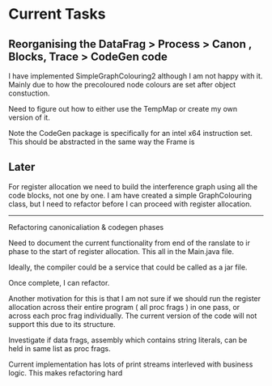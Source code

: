 # Current Tasks 

## Reorganising the DataFrag > Process > Canon , Blocks, Trace > CodeGen code

I have implemented SimpleGraphColouring2 although I am not happy with it. Mainly due to how the
precoloured node colours are set after object constuction.

Need to figure out how to either use the TempMap or create my own version of it.

Note the CodeGen package is specifically for an intel x64 instruction set. This should be abstracted in the same
way the Frame is

## Later

For register allocation we need to build the interference graph using all the code blocks, 
not one by one. I am have created a simple GraphColouring class, but I need to refactor before I can proceed with register allocation.


--------------------------------------------

Refactoring canonicaliation & codegen phases

Need to document the current functionality from end of the ranslate to ir phase to the start of register allocation. This all  in the Main.java file. 

Ideally, the compiler could be a service that could be called as a jar file.

Once complete, I can refactor. 

Another motivation for this is that I am not sure if we should run the register allocation across their entire program ( all proc frags ) in one pass, or across each proc frag individually.  The current version of the code will not support this due to its structure.

Investigate if data frags, assembly which contains string literals, can be held in same list as proc frags.

Current implementation has lots of print streams interleved with business logic. This makes refactoring hard



